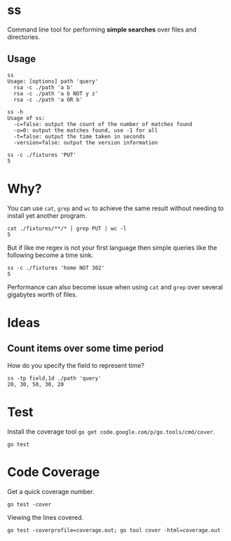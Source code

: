 # ss

Command line tool for performing __simple searches__ over files and directories.

## Usage

    ss
    Usage: [options] path 'query'
      rsa -c ./path 'a b'
      rsa -c ./path 'a b NOT y z'
      rsa -c ./path 'a OR b'

    ss -h
    Usage of ss:
      -c=false: output the count of the number of matches found
      -o=0: output the matches found, use -1 for all
      -t=false: output the time taken in seconds
      -version=false: output the version information

    ss -c ./fixtures 'PUT'
    5

# Why?

You can use `cat`, `grep` and `wc` to achieve the same result without needing to install yet another program.

    cat ./fixtures/**/* | grep PUT | wc -l
    5

But if like me regex is not your first language then simple queries like the following become a time sink.

    ss -c ./fixtures 'home NOT 302'
    5

Performance can also become issue when using `cat` and `grep` over several gigabytes worth of files.

# Ideas

## Count items over some time period

How do you specify the field to represent time?

    ss -tp field,1d ./path 'query'
    20, 30, 50, 30, 20

# Test

Install the coverage tool `go get code.google.com/p/go.tools/cmd/cover`.

    go test

# Code Coverage

Get a quick coverage number.

    go test -cover

Viewing the lines covered.

    go test -coverprofile=coverage.out; go tool cover -html=coverage.out

